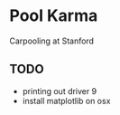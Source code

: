 
Pool Karma
==========

Carpooling at Stanford

TODO
----

- printing out driver 9
- install matplotlib on osx
